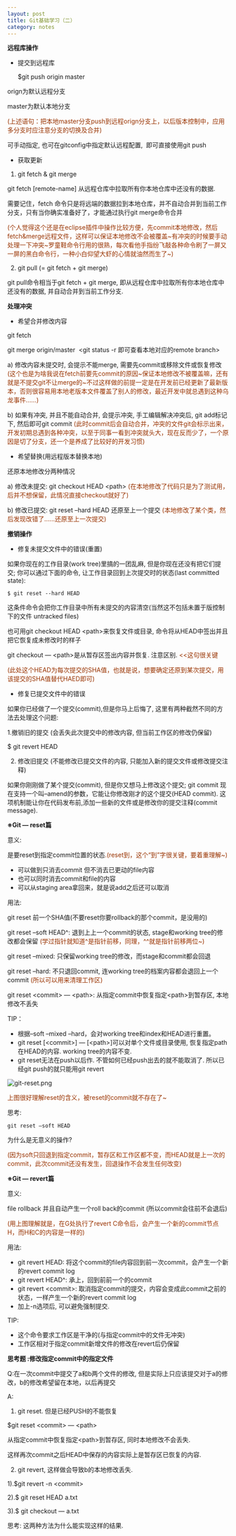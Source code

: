 ```yaml
---
layout: post
title: Git基础学习（二）
category: notes
---
```



**远程库操作**

*   提交到远程库

    $git push origin master

orign为默认远程分支

master为默认本地分支

<span style="color: #993300;">(上述语句：把本地master分支push到远程orign分支上，以后版本控制中，应用多分支时应注意分支的切换及合并)</span>

可手动指定, 也可在gitconfig中指定默认远程配置,&nbsp; 即可直接使用git push

*   获取更新

1. git fetch &amp; git merge

git fetch [remote-name] 从远程仓库中拉取所有你本地仓库中还没有的数据.

需要记住，fetch 命令只是将远端的数据拉到本地仓库，并不自动合并到当前工作分支，只有当你确实准备好了，才能通过执行git merge命令合并

<span style="color: #993300;">(个人觉得这个还是在eclipse插件中操作比较方便，先commit本地修改，然后fetch&amp;merge远程文件，这样可以保证本地修改不会被覆盖~有冲突的时候要手动处理一下冲突~罗童鞋命令行用的很熟，每次看他手指纷飞敲各种命令刷了一屏又一屏的黑白命令行，一种小白仰望大虾的心情就油然而生了~)</span>

2. git pull (= git fetch + git merge)

git pull命令相当于git fetch + git merge, 即从远程仓库中拉取所有你本地仓库中还没有的数据, 并自动合并到当前工作分支.

**处理冲突**

*   希望合并修改内容

git fetch

git merge origin/master&nbsp; &lt;git status -r 即可查看本地对应的remote branch&gt;

a) 修改内容未提交时, 会提示不能merge, 需要先commit或移除文件或恢复修改 <span style="color: #993300;">(这个也是为啥我说在fetch前要先commit的原因~保证本地修改不被覆盖嘛，还有就是不提交git不让merge的~不过这样做的前提一定是在开发前已经更新了最新版本，否则很容易用本地老版本文件覆盖了别人的修改，最近开发中就总遇到这种乌龙事件……)</span>

b) 如果有冲突, 并且不能自动合并, 会提示冲突, 手工编辑解决冲突后, git add标记下, 然后即可git commit <span style="color: #993300;">(此时commit后会自动合并，冲突的文件git会标示出来，开发初期总遇到各种冲突，以至于同事一看到冲突就头大，现在反而少了，一个原因是切了分支，还一个是养成了比较好的开发习惯)</span>

*   希望替换(用远程版本替换本地)

还原本地修改分两种情况

a) 修改未提交: git checkout HEAD &lt;path&gt;<span style="color: #993300;">&nbsp;(在本地修改了代码只是为了测试用，后并不想保留，此情况直接checkout就好了)</span>

b) 修改已提交: git reset –hard HEAD 还原至上一个提交<span style="color: #993300;"> (本地修改了某个类，然后发现改错了……还原至上一次提交)</span>

**撤销操作**

*   修复未提交文件中的错误(重置)

如果你现在的工作目录(work tree)里搞的一团乱麻, 但是你现在还没有把它们提交; 你可以通过下面的命令, 让工作目录回到上次提交时的状态(last committed state):

    $ git reset --hard HEAD


这条件命令会把你工作目录中所有未提交的内容清空(当然这不包括未置于版控制下的文件 untracked files)

也可用git checkout HEAD &lt;path&gt;来恢复文件或目录, 命令将从HEAD中签出并且把它恢复成未修改时的样子

git checkout — &lt;path&gt;是从暂存区签出内容并恢复. 注意区别. <span style="color: #993300;">&lt;&lt;这句很关键</span>

<span style="color: #993300;">(此处这个HEAD为每次提交的SHA值，也就是说，想要确定还原到某次提交，用该提交的SHA值替代HAED即可)</span>

*   修复已提交文件中的错误

如果你已经做了一个提交(commit),但是你马上后悔了, 这里有两种截然不同的方法去处理这个问题:

1.撤销旧的提交 (会丢失此次提交中的修改内容, 但当前工作区的修改仍保留)

  $ git revert HEAD

2. 修改旧提交 (不能修改已提交文件的内容, 只能加入新的提交文件或修改提交注释)

如果你刚刚做了某个提交(commit), 但是你又想马上修改这个提交; git commit 现在支持一个叫–amend的参数，它能让你修改刚才的这个提交(HEAD commit). 这项机制能让你在代码发布前,添加一些新的文件或是修改你的提交注释(commit message).

**※Git — reset篇**

意义:

是要reset到指定commit位置的状态<span style="color: #993300;">.(reset到，这个“到”字很关键，要着重理解~)</span>

*   可以做到只消去commit 但不消去已更动的file内容
*   也可以同时消去commit和file的内容
*   可以从staging area拿回来，就是说add之后还可以取消

用法:

git reset 前一个SHA值(不要reset你要rollback的那个commit，是没用的)

git reset –soft HEAD^: 退到上上一个commit的状态, stage和working tree的修改都会保留<span style="color: #993300;"> (学过指针就知道^是指针前移，同理，^^就是指针前移两位~)</span>

git reset –mixed: 只保留working tree的修改，而stage和commit都会回退

git reset –hard: 不只退回commit, 连working tree的档案内容都会退回上一个commit <span style="color: #993300;">(所以可以用来清理工作区)</span>

git reset &lt;commit&gt; — &lt;path&gt;: 从指定commit中恢复指定&lt;path&gt;到暂存区, 本地修改不丢失

TIP：

*   根据–soft –mixed –hard，会对working tree和index和HEAD进行重置。
*   git reset [&lt;commit&gt;] — [&lt;path&gt;]可以对单个文件或目录使用, 恢复指定path在HEAD的内容. working tree的内容不变.
*   git reset无法在push以后作. 不管如何已经push出去的就不能取消了. 所以已经git push的就只能用git revert

![git-reset.png](http://lh3.ggpht.com/-bdbJqUhe6Xo/T124YiLLRYI/AAAAAAAAAU4/n_sDUjMU-Y4/git-reset.png?imgmax=512)

<span style="color: #993300;">上图很好理解reset的含义，被reset的commit就不存在了~</span>

思考:

    git reset –soft HEAD

为什么是无意义的操作?

<span style="color: #993300;">(因为soft只回退到指定commit，暂存区和工作区都不变，而HEAD就是上一次的commit，此次commit还没有发生，回退操作不会发生任何改变)</span>

**※Git — revert篇**

意义:

file rollback 并且自动产生一个roll back的commit (所以commit会往前不会退后)

<span style="color: #993300;">(用上图理解就是，在G处执行了revert C命令后，会产生一个新的commit节点H，而H和C的内容是一样的)</span>

用法:

*   git revert HEAD: 将这个commit的file内容回到前一次commit，会产生一个新的revert commit log
*   git revert HEAD^: 承上，回到前前一个的commit
*   git revert &lt;commit&gt;: 取消指定commit的提交，内容会变成此commit之前的状态，一样产生一个新的revert commit log
*   加上-n选项后, 可以避免强制提交.

TIP:

*   这个命令要求工作区是干净的(与指定commit中的文件无冲突)
*   工作区相对于指定commit新增文件的修改在revert后仍保留

**思考题 :修改指定commit中的指定文件**

Q:在一次commit中提交了a和b两个文件的修改, 但是实际上只应该提交对于a的修改，b的修改希望留在本地，以后再提交

A:

1. git reset. 但是已经PUSH的不能恢复

$git reset &lt;commit&gt; — &lt;path&gt;

从指定commit中恢复指定&lt;path&gt;到暂存区, 同时本地修改不会丢失.

这样再次commit之后HEAD中保存的内容实际上是暂存区已恢复的内容.

2. git revert, 这样做会导致b的本地修改丢失.

1).$git revert -n &lt;commit&gt;

2).$ git reset HEAD a.txt

3).$ git checkout — a.txt

思考: 这两种方法为什么能实现这样的结果.
